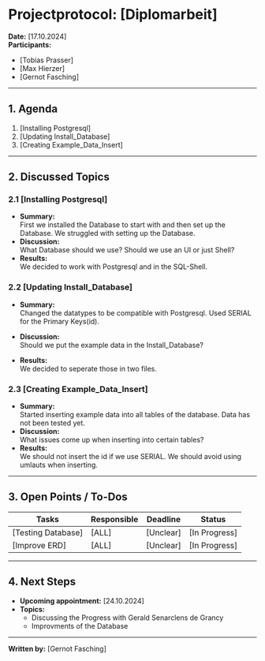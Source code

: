# Projectprotocol: **[Diplomarbeit]**

**Date:** [17.10.2024]  
**Participants:**  
- [Tobias Prasser]  
- [Max Hierzer]  
- [Gernot Fasching]  

---

## 1. Agenda
1. [Installing Postgresql]
2. [Updating Install_Database]
3. [Creating Example_Data_Insert]

---

## 2. Discussed Topics
### 2.1 [Installing Postgresql]
- **Summary:**  
  First we installed the Database to start with and then set up the Database.
  We struggled with setting up the Database.
- **Discussion:**  
  What Database should we use?
  Should we use an UI or just Shell?
- **Results:**  
  We decided to work with Postgresql and in the SQL-Shell.

### 2.2 [Updating Install_Database]
- **Summary:**  
  Changed the datatypes to be compatible with Postgresql.
  Used SERIAL for the Primary Keys(id).

- **Discussion:**  
  Should we put the example data in the Install_Database?
- **Results:**  
  We decided to seperate those in two files.

### 2.3 [Creating Example_Data_Insert]
- **Summary:**  
  Started inserting example data into all tables of the database.
  Data has not been tested yet.
- **Discussion:**  
  What issues come up when inserting into certain tables?
- **Results:**  
  We should not insert the id if we use SERIAL. We should avoid using umlauts when inserting.



---

## 3. Open Points / To-Dos
| Tasks              | Responsible    | Deadline       | Status       |
|--------------------|----------------|----------------|--------------|
| [Testing Database] | [ALL]          | [Unclear]      | [In Progress]|
| [Improve ERD]      | [ALL]          | [Unclear]      | [In Progress]|


---

## 4. Next Steps
- **Upcoming appointment:** [24.10.2024]  
- **Topics:**  
  - Discussing the Progress with Gerald Senarclens de Grancy
  - Improvments of the Database   

---

**Written by:** [Gernot Fasching]
